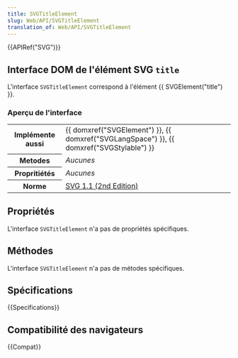 ```yaml
---
title: SVGTitleElement
slug: Web/API/SVGTitleElement
translation_of: Web/API/SVGTitleElement
---
```


{{APIRef("SVG")}}

## Interface DOM de l'élément SVG `title`

L'interface `SVGTitleElement` correspond à l'élément {{ SVGElement("title") }}.

### Aperçu de l'interface

<table class="standard-table">
  <tbody>
    <tr>
      <th scope="row">Implémente aussi</th>
      <td>
        {{ domxref("SVGElement") }},
        {{ domxref("SVGLangSpace") }},
        {{ domxref("SVGStylable") }}
      </td>
    </tr>
    <tr>
      <th scope="row">Metodes</th>
      <td><em>Aucunes</em></td>
    </tr>
    <tr>
      <th scope="row">Propritiétés</th>
      <td><em>Aucunes</em></td>
    </tr>
    <tr>
      <th scope="row">Norme</th>
      <td>
        <a
          href="http://www.w3.org/TR/SVG11/struct.html#InterfaceSVGTitleElement"
          >SVG 1.1 (2nd Edition)</a
        >
      </td>
    </tr>
  </tbody>
</table>

## Propriétés

L'interface `SVGTitleElement` n'a pas de propriétés spécifiques.

## Méthodes

L'interface `SVGTitleElement` n'a pas de métodes spécifiques.

## Spécifications

{{Specifications}}

## Compatibilité des navigateurs

{{Compat}}
